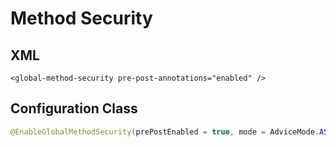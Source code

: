 # Method Security

## XML

```markup
<global-method-security pre-post-annotations="enabled" />
```

## Configuration Class

```java
@EnableGlobalMethodSecurity(prePostEnabled = true, mode = AdviceMode.ASPECTJ)
```

